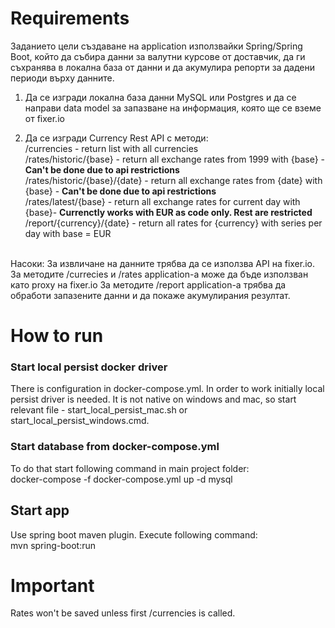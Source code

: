 # Requirements
Заданието цели създаване на application използвайки Spring/Spring Boot, който да събира данни за валутни курсове от доставчик,  да ги съхранява в локална база от данни и да акумулира репорти за дадени периоди върху данните.

  1. Да се изгради локална база данни MySQL или Postgres и да се направи data model за запазване на информация, която ще се вземе от fixer.io

  2. Да се изгради Currency Rest API с методи:<br>
   /currencies  -  return list with all currencies<br>
   /rates/historic/{base} - return all exchange rates from 1999 with {base} - **Can't be done due to api restrictions**<br> 
   /rates/historic/{base}/{date}  -   return all exchange rates from {date} with {base} - **Can't be done due to api restrictions** <br>
   /rates/latest/{base} -  return all exchange rates for current day with {base}- **Currenctly works with EUR as code only. Rest are restricted** <br>
   /report/{currency}/{date} -  return all rates for {currency} with series per day with base = EUR<br>
   <br>
   Насоки:
   За извличане на данните трябва да се използва API на fixer.io. 
   За методите /currecies и /rates application-a може да бъде използван като proxy на fixer.io
   За методите /report application-a трябва да обработи запазените данни и да покаже акумулирания резултат.
   
# How to run
### Start local persist docker driver
There is configuration in docker-compose.yml. In order to work initially local persist driver is needed.
It is not native on windows and mac, so start relevant file - start_local_persist_mac.sh or start_local_persist_windows.cmd.
### Start database from docker-compose.yml 
To do that start following command in main project folder:<br> 
docker-compose -f docker-compose.yml up -d mysql
## Start app
Use spring boot maven plugin. Execute following command:<br>
mvn spring-boot:run
# Important
Rates won't be saved unless first /currencies is called.
 
